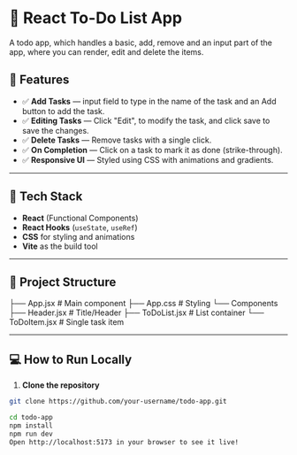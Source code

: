 # 📝 React To-Do List App
A todo app, which handles a basic, add, remove and an input part of the app, where you can render, edit and delete the items.

## 🚀 Features

- ✅ **Add Tasks** — input field to type in the name of the task and an Add button to add the task.
- ✅ **Editing Tasks** — Click "Edit", to modify the task, and click save to save the changes.
- ✅ **Delete Tasks** — Remove tasks with a single click.
- ✅ **On Completion** — Click on a task to mark it as done (strike-through).
- ✅ **Responsive UI** — Styled using CSS with animations and gradients.

---

## 🧠 Tech Stack

- **React** (Functional Components)
- **React Hooks** (`useState`, `useRef`)
- **CSS** for styling and animations
- **Vite** as the build tool 

---

## 📂 Project Structure
├── App.jsx # Main component
├── App.css # Styling
└── Components
    ├── Header.jsx # Title/Header
    ├── ToDoList.jsx # List container
    └── ToDoItem.jsx # Single task item


---

## 💻 How to Run Locally

1. **Clone the repository**  
```bash
git clone https://github.com/your-username/todo-app.git

cd todo-app
npm install
npm run dev
Open http://localhost:5173 in your browser to see it live!
